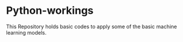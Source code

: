 # Python-workings

This Repository holds basic codes to apply some of the basic machine learning models.
